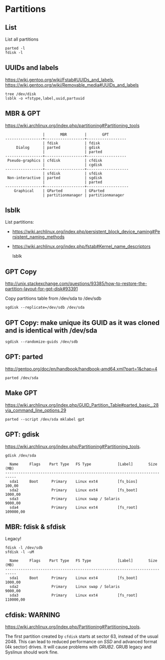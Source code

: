 Partitions
==========

List
----

List all partitions

    parted -l
    fdisk -l

UUIDs and labels
----------------

<https://wiki.gentoo.org/wiki/Fstab#UUIDs_and_labels>,
<https://wiki.gentoo.org/wiki/Removable_media#UUIDs_and_labels>

    tree /dev/disk
    lsblk -o +fstype,label,uuid,partuuid

MBR & GPT
---------

<https://wiki.archlinux.org/index.php/partitioning#Partitioning_tools>

```
                 |       MBR        |       GPT
-----------------+------------------+------------------
                 | fdisk            | fdisk
     Dialog      | parted           | gdisk
                 |                  | parted
-----------------+------------------+------------------
 Pseudo-graphics | cfdisk           | cfdisk
                 |                  | cgdisk
-----------------+------------------+-------------------
                 | sfdisk           | sfdisk
 Non-interactive | parted           | sgdisk
                 |                  | parted
-----------------+------------------+-------------------
    Graphical    | GParted          | GParted
                 | partitionmanager | partitionmanager
```

lsblk
-----

List partitions:
* <https://wiki.archlinux.org/index.php/persistent_block_device_naming#Persistent_naming_methods>
* <https://wiki.archlinux.org/index.php/fstab#Kernel_name_descriptors>

    lsblk

GPT Copy
--------

<http://unix.stackexchange.com/questions/93385/how-to-restore-the-partition-layout-for-gpt-disk#93391>

Copy partitions table from /dev/sda to /dev/sdb

    sgdisk --replicate=/dev/sdb /dev/sda

GPT Copy: make unique its GUID as it was cloned and is identical with /dev/sda
------------------------------------------------------------------------------

    sgdisk --randomize-guids /dev/sdb

GPT: parted
-----------

<http://gentoo.org/doc/en/handbook/handbook-amd64.xml?part=1&chap=4>

    parted /dev/sda

Make GPT
--------

<https://wiki.archlinux.org/index.php/GUID_Partition_Table#parted_basic_.28via_command_line_options.29>

    parted --script /dev/sda mklabel gpt

GPT: gdisk
----------

<https://wiki.archlinux.org/index.php/Partitioning#Partitioning_tools>.

    gdisk /dev/sda

      Name     Flags    Part Type   FS Type            [Label]       Size (MB)
    ---------------------------------------------------------------------------
      sda1     Boot      Primary    Linux ext4         [fs_bios]        100,00
      sda2               Primary    Linux ext4         [fs_boot]       1000,00
      sda3               Primary    Linux swap / Solaris               9000,00
      sda4               Primary    Linux ext4         [fs_root]     109000,00

MBR: fdisk & sfdisk
-------------------

Legacy!

    fdisk -l /dev/sdb
    sfdisk -l -uM

```
  Name     Flags    Part Type   FS Type            [Label]       Size (MB)
---------------------------------------------------------------------------
  sda1     Boot      Primary    Linux ext4         [fs_boot]       1000,00
  sda2               Primary    Linux swap / Solaris               9000,00
  sda3               Primary    Linux ext4         [fs_root]     110000,00
```

cfdisk: WARNING
---------------

<https://wiki.archlinux.org/index.php/Partitioning#Partitioning_tools>.

The first partition created by `cfdisk` starts at sector 63,
instead of the usual 2048. This can lead to reduced performance on _SSD_
and advanced format (4k sector) drives.
It will cause problems with _GRUB2_.
GRUB legacy and Syslinux should work fine.
